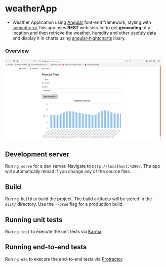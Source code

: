 # weatherApp

* Weather Application using [Angular](https://angular.io/) font-end framework, styling with [semantic-ui](https://semantic-ui.com/), this app uses **REST** web service to get **geocoding** of a location and then retrieve the weather, humdity and other usefuly data and display it in charts using [angular-hightcharts](https://www.npmjs.com/package/angular-highcharts) libary. 

### Overview 

![hourly](img/hourly.png)


## Development server

Run `ng serve` for a dev server. Navigate to `http://localhost:4200/`. The app will automatically reload if you change any of the source files.

## Build

Run `ng build` to build the project. The build artifacts will be stored in the `dist/` directory. Use the `--prod` flag for a production build.

## Running unit tests

Run `ng test` to execute the unit tests via [Karma](https://karma-runner.github.io).

## Running end-to-end tests

Run `ng e2e` to execute the end-to-end tests via [Protractor](http://www.protractortest.org/).


